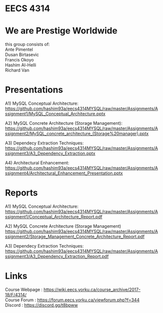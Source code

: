# EECS 4314
# We are Prestige Worldwide
this group consists of:   
Ante Pimentel      
Dusan Birtasevic      
Francis Okoyo     
Hashim Al-Helli   
Richard Van

# Presentations
A1) MySQL Conceptual Architecture: https://github.com/hashim93a/eecs4314MYSQL/raw/master/Assignments/Assignment1/MySQL_Conceptual_Architecture.pptx

A2) MySQL Concrete Architecture (Storage Management): https://github.com/hashim93a/eecs4314MYSQL/raw/master/Assignments/Assignment2/MySQL_concrete_architecture_(Storage%20manager).pptx

A3) Dependecy Extraction Techniques:
https://github.com/hashim93a/eecs4314MYSQL/raw/master/Assignments/Assignment3/A3_Dependency_Extraction.pptx

A4) Architectural Enhancement:
https://github.com/hashim93a/eecs4314MYSQL/raw/master/Assignments/Assignment4/Architectural_Enhancement_Presentation.pptx

# Reports
A1) MySQL Conceptual Architecture: https://github.com/hashim93a/eecs4314MYSQL/raw/master/Assignments/Assignment1/Conceptual_Architecture_Report.pdf

A2) MySQL Concrete Architecture (Storage Management)
https://github.com/hashim93a/eecs4314MYSQL/raw/master/Assignments/Assignment2/Storage_Management_Concrete_Architecture_Report.pdf

A3) Dependecy Extraction Techniques:
https://github.com/hashim93a/eecs4314MYSQL/raw/master/Assignments/Assignment3/A3_Dependency_Extraction_Report.pdf

# Links
Course Webpage : https://wiki.eecs.yorku.ca/course_archive/2017-18/F/4314/    
Course Forum : https://forum.eecs.yorku.ca/viewforum.php?f=344  
Discord : https://discord.gg/t8bpww
